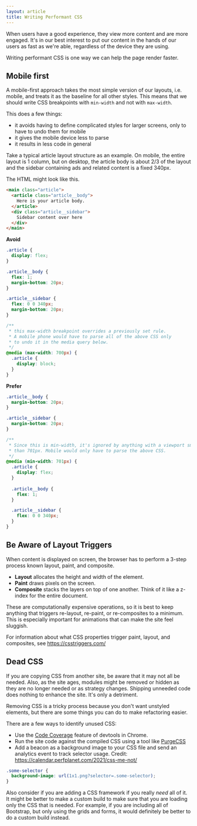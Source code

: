 ```yaml
---
layout: article
title: Writing Performant CSS
---
```

When users have a good experience, they view more content and are more engaged. It's in our best interest to put our content in the hands of our users as fast as we're able, regardless of the device they are using.

Writing performant CSS is one way we can help the page render faster.

## Mobile first
A mobile-first approach takes the most simple version of our layouts, i.e. mobile, and treats it as the baseline for all other styles. This means that we  should write CSS breakpoints with `min-width` and not with `max-width`. 

This does a few things:
- it avoids having to define complicated styles for larger screens, only to have to undo them for mobile
- it gives the mobile device less to parse
- it results in less code in general

Take a typical article layout structure as an example. On mobile, the entire layout is 1 column, but on desktop, the article body is about 2/3 of the layout and the sidebar containing ads and related content is a fixed 340px. 

The HTML might look like this.

```html
<main class="article">
  <article class="article__body">
    Here is your article body.
  </article>
  <div class="article__sidebar">
    Sidebar content over here
  </div>
</main>
```

__Avoid__

```css
.article {
  display: flex;
}

.article__body {
  flex: 1;
  margin-bottom: 20px;
}

.article__sidebar {
  flex: 0 0 340px;
  margin-bottom: 20px;
}

/**
 * this max-width breakpoint overrides a previously set rule. 
 * A mobile phone would have to parse all of the above CSS only
 * to undo it in the media query below.
 */
@media (max-width: 700px) {
  .article {
    display: block;
  }
}
```

__Prefer__

```css
.article__body {
  margin-bottom: 20px;
}

.article__sidebar {
  margin-bottom: 20px;
}

/**
 * Since this is min-width, it's ignored by anything with a viewport smaller
 * than 701px. Mobile would only have to parse the above CSS.
 */
@media (min-width: 701px) {
  .article {
    display: flex;
  }
  
  .article__body {
    flex: 1;
  }

  .article__sidebar {
    flex: 0 0 340px;
  }
}
```

## Be Aware of Layout Triggers
When content is displayed on screen, the browser has to perform a 3-step process known layout, paint, and composite.

- __Layout__ allocates the height and width of the element.
- __Paint__ draws pixels on the screen.
- __Composite__ stacks the layers on top of one another. Think of it like a z-index for the entire document.

These are computationally expensive operations, so it is best to keep anything that triggers re-layout, re-paint, or re-composites to a minimum. This is especially important for animations that can make the site feel sluggish.

For information about what CSS properties trigger paint, layout, and composites, see https://csstriggers.com/

## Dead CSS
If you are copying CSS from another site, be aware that it may not all be needed. Also, as the site ages, modules might be removed or hidden as they are no longer needed or as strategy changes.
Shipping unneeded code does nothing to enhance the site. It's only a detriment.  

Removing CSS is a tricky process because you don't want unstyled elements, but there are some things you can do to make refactoring easier.

There are a few ways to identify unused CSS:

- Use the [Code Coverage](https://developer.chrome.com/docs/devtools/coverage/) feature of devtools in Chrome.
- Run the site code against the compiled CSS using a tool like [PurgeCSS](https://github.com/FullHuman/purgecss)
- Add a beacon as a background image to your CSS file and send an analytics event to track selector usage. Credit: https://calendar.perfplanet.com/2021/css-me-not/

```css
.some-selector {
  background-image: url(1x1.png?selector=.some-selector);
}
```

Also consider if you are adding a CSS framework if you really _need_ all of it. It might be better to make a custom build to make sure that you are loading only the CSS that is needed. For example, if you are including all of Bootstrap, but only using the grids and forms, it would definitely be better to do a custom build instead.
